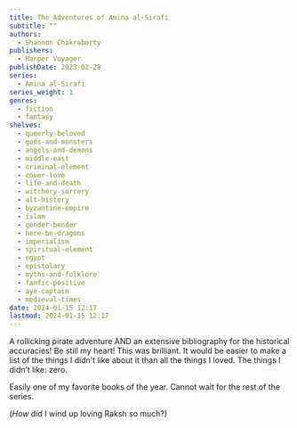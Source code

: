 ```yaml
---
title: The Adventures of Amina al-Sirafi
subtitle: ""
authors:
  - Shannon Chakraborty
publishers:
  - Harper Voyager
publishDate: 2023-02-28
series:
  - Amina al-Sirafi
series_weight: 1
genres:
  - fiction
  - fantasy
shelves:
  - queerly-beloved
  - gods-and-monsters
  - angels-and-demons
  - middle-east
  - criminal-element
  - cover-love
  - life-and-death
  - witchery-sorcery
  - alt-history
  - byzantine-empire
  - islam
  - gender-bender
  - here-be-dragons
  - imperialism
  - spiritual-element
  - egypt
  - epistolary
  - myths-and-folklore
  - fanfic-positive
  - aye-captain
  - medieval-times
date: 2024-01-15 12:17
lastmod: 2024-01-15 12:17
---
```

A rollicking pirate adventure AND an extensive bibliography for the historical accuracies! Be still my heart! This was brilliant. It would be easier to make a list of the things I didn’t like about it than all the things I loved. The things I didn’t like: zero.  
  
Easily one of my favorite books of the year. Cannot wait for the rest of the series.  
  
(_How_ did I wind up loving Raksh so much?)